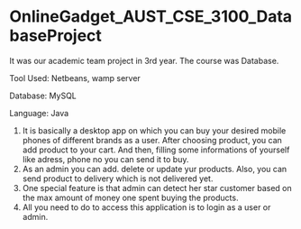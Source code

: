 # OnlineGadget_AUST_CSE_3100_DatabaseProject
It was our academic team project in 3rd year. The course was Database.

Tool Used: Netbeans, wamp server

Database: MySQL

Language: Java

1. It is basically a desktop app on which you can buy your desired mobile phones of different brands as a user. After choosing product,      you can add product to your cart. And then, filling some informations of yourself like adress, phone no you can send it to buy.
2. As an admin you can add. delete or update yur products. Also, you can send product to delivery which is not delivered yet.
3. One special feature is that admin can detect her star customer based on the max amount of money one spent buying the products.
4. All you need to do to access this application is to login as a user or admin.
